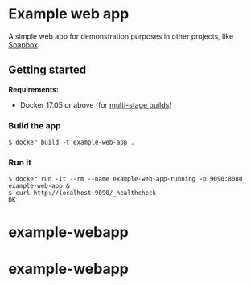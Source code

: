 Example web app
===============

A simple web app for demonstration purposes in other projects, like
[Soapbox](https://github.com/adhocteam/soapbox).

Getting started
---------------

**Requirements:**

 - Docker 17.05 or above (for [multi-stage builds](https://docs.docker.com/engine/userguide/eng-image/multistage-build/#use-multi-stage-builds))

### Build the app

``` shell
$ docker build -t example-web-app .
```

### Run it

``` shell
$ docker run -it --rm --name example-web-app-running -p 9090:8080 example-web-app &
$ curl http://localhost:9090/_healthcheck
OK
```
# example-webapp
# example-webapp
